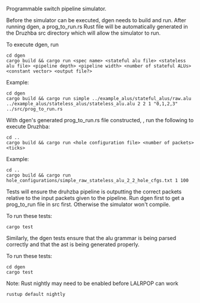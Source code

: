 Programmable switch pipeline simulator.

Before the simulator can be executed, dgen needs to build
and run. After running dgen, a prog_to_run.rs Rust file
will be automatically generated in the Druzhba src directory 
which will allow the simulator to run.

To execute dgen, run

    cd dgen
    cargo build && cargo run <spec name> <stateful alu file> <stateless alu file> <pipeline depth> <pipeline width> <number of stateful ALUs> <constant vector> <output file?>

Example:

    cd dgen
    cargo build && cargo run simple ../example_alus/stateful_alus/raw.alu ../example_alus/stateless_alus/stateless_alu.alu 2 2 1 "0,1,2,3" ../src/prog_to_run.rs

With dgen's generated prog_to_run.rs file constructed,
, run the following to execute Druzhba:

    cd ..
    cargo build && cargo run <hole configuration file> <number of packets> <ticks>

Example:

    cd ..
    cargo build && cargo run hole_configurations/simple_raw_stateless_alu_2_2_hole_cfgs.txt 1 100


Tests will ensure the druhzba pipeline is outputting
the correct packets relative to the input packets
given to the pipeline. Run dgen first to get a 
prog_to_run file in src first. Otherwise the simulator
won't compile. 

To run these tests:

    cargo test

Similarly, the dgen tests ensure that the alu grammar
is being parsed correctly and that the ast is being
generated properly. 

To run these tests:

    cd dgen
    cargo test

Note: Rust nightly may need to be enabled before LALRPOP
can work

    rustup default nightly

